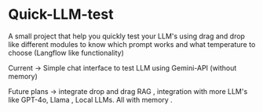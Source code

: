 # Quick-LLM-test


A small project that help you quickly test your LLM's using drag and drop like different modules to know which prompt works and what temperature to choose (Langflow like functionality)

Current -> Simple chat interface to test LLM using Gemini-API (without memory)

Future plans -> integrate drop and drag RAG , integration with more LLM's like GPT-4o, Llama , Local LLMs. All with memory .


